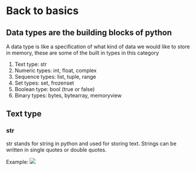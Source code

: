 # Back to basics

## Data types are the building blocks of python

A data type is like a specification of what kind of data we would like to store
in memory, these are some of the built in types in this category

1. Text type: str
2. Numeric types: int, float, complex
3. Sequence types: list, tuple, range
4. Set types: set, frozenset
5. Boolean type: bool (true or false)
6. Binary types: bytes, bytearray, memoryview


## Text type

### str

str stands for string in python and used for storing text.  Strings can be written
in single quotes or double quotes.

Example: ![](https://hackernoon.com/images/B6I7WEwrKubf11jAWFL33iiMzR13-s63531s3.png)
